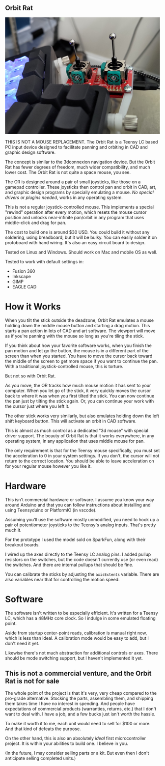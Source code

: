 Orbit Rat
---------
![Orbit Rat prototype](sticks.jpeg)

THIS IS NOT A MOUSE REPLACEMENT. The Orbit Rat is a Teensy LC based PC input device designed
to facilitate panning and orbiting in CAD and graphic design software.

The concept is similar to the 3dconnexion navigation device. But the Orbit Rat has fewer 
degrees of freedom, much wider compatibility, and much lower cost. The Orbit Rat is not 
quite a space mouse, you see.

The OR is designed around a pair of small joysticks, like those on a gamepad controller. These 
joysticks then control pan and orbit in CAD, art, and graphic design programs by specially
emulating a mouse. _No special drivers or plugins needed_, works in any operating system.

This is not a regular joystick-controlled mouse. This implements a special "rewind" operation
after every motion, which resets the mouse cursor position and unlocks near-infinite pan/orbit 
in any program that uses middle-click and drag for pan.

The cost to build one is around $30 USD. You could build it without any soldering, using
breadboard, but it will be bulky. You can easily solder it on protoboard with hand wiring.
It's also an easy circuit board to design.

Tested on Linux and Windows. Should work on Mac and mobile OS as well.

Tested to work with default settings in:

* Fusion 360
* Inkscape
* GIMP
* EAGLE CAD


# How it Works

When you tilt the stick outside the deadzone, Orbit Rat emulates a mouse holding down the middle
mouse button and starting a drag motion. This starts a pan action in lots of CAD and art software. 
The viewport will move as if you're panning with the mouse so long as you're tiling the stick.

If you think about how your favorite software works, when you finish the pan motion and let go the button,
the mouse is in a different part of the screen than when you started. You have to 
move the cursor back toward the middle of the screen to get more space if you want to continue the pan. 
With a traditional joystick-controlled mouse, this is torture.

But not so with Orbit Rat.

As you move, the OR tracks how much mouse motion it has sent to your computer. When you let
go of the stick, it very quickly moves the cursor back to where it was when you first tilted the stick. 
You can now continue the pan just by tilting the stick again. Or, you can continue your work 
with the cursor just where you left it.

The other stick works very similarly, but also emulates holding down the left shift keyboard button. 
This will activate an orbit in CAD software.

This is almost as much control as a dedicated "3d mouse" with special driver support. The beauty of 
Orbit Rat is that it works everywhere, in any operating system, in any application that uses middle 
mouse for pan.

The only requirement is that for the Teensy mouse specifically, you must set the acceleration to 0 in your
system settings. If you don't, the cursor will not return to the correct location. You should be able
to leave acceleration on for your regular mouse however you like it.


# Hardware

This isn't commercial hardware or software. I assume you know your way around Arduino
and that you can follow instructions about installing and using Teensyduino
or PlatformIO (in vscode).

Assuming you'll use the software mostly unmodified, you need to hook up a pair of
potentiometer joysticks to the Teensy's analog inputs. That's pretty much it.

For the prototype I used the model sold on SparkFun, along with their breakout boards. 

I wired up the axes directly to the Teensy LC analog pins. I added pullup resistors on the switches, 
but the code doesn't currently use (or even read) the switches. And there are internal
pullups that should be fine.

You can calibrate the sticks by adjusting the `axisExtents` variable. There are also 
variables near that for controlling the motion speed.


# Software

The software isn't written to be especially efficient. It's written for a Teensy LC,
which has a 48MHz core clock. So I indulge in some emulated floating point.

Aside from startup center-point reads, calibration is manual right now, which is less than ideal. 
A calibration mode would be easy to add, but I don't need it yet.

Likewise there's not much abstraction for additional controls or axes. There should be
mode switching support, but I haven't implemented it yet.


## This is not a commercial venture, and the Orbit Rat is not for sale

The whole point of the project is that it's very, very cheap compared to the pro-grade
alternative. Stocking the parts, assembling them, and shipping them takes time
I have no interest in spending. And people have expectations of commercial products
(warranties, returns, etc.) that I don't want to deal with. I have a job, and a
few bucks just isn't worth the hassle.

To make it worth it to me, each unit would need to sell for $100 or more. And
that kind of defeats the purpose.

On the other hand, this is also an absolutely _ideal_ first microcontroller project.
It is within your abilities to build one. I believe in you.

(In the future, I may consider selling parts or a kit. But even then I don't 
anticipate selling completed units.)